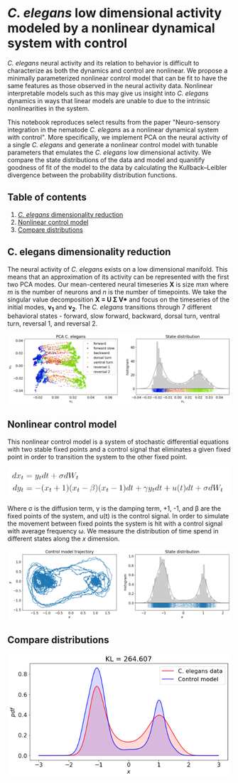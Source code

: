 # _C. elegans_ low dimensional activity modeled by a nonlinear dynamical system with control

_C. elegans_ neural activity and its relation to behavior is difficult to characterize as both the dynamics and control are nonlinear. We propose a minimally parameterized nonlinear control model that can be fit to have the same features as those observed in the neural activity data. Nonlinear interpretable models such as this may give us insight into _C. elegans_ dynamics in ways that linear models are unable to due to the intrinsic nonlinearities in the system.

This notebook reproduces select results from the paper "Neuro-sensory integration in the nematode _C. elegans_ as a nonlinear dynamical system with control". More specifically, we implement PCA on the neural activity of a single _C. elegans_ and generate a nonlinear control model with tunable parameters that emulates the _C. elegans_ low dimensional activity.  We compare the state distributions of the data and model and quanitify goodness of fit of the model to the data by calculating the Kullback–Leibler divergence between the probability distribution functions.


## Table of contents
1. [_C. elegans_ dimensionality reduction](#Celegans)
2. [Nonlinear control model](#nonlin_control)
3. [Compare distributions](#compare_dist)



## C. elegans dimensionality reduction <a name="Celegans"></a>

The neural activity of _C. elegans_ exists on a low dimensional manifold. This means that an approximation of its activity can be represented with the first two PCA modes. Our mean-centered neural timeseries __X__ is size _mxn_ where _m_ is the number of neurons and _n_ is the number of timepoints. We take the singular value decomposition __X = U &Sigma; V*__ and focus on the timeseries of the initial modes, __v<sub>1</sub>__ and __v<sub>2</sub>__.  The _C. elegans_ transitions through 7 different behavioral states - forward, slow forward, backward, dorsal turn, ventral turn, reversal 1, and reversal 2.

![Image description](figures/PCA_Celegans.png)





## Nonlinear control model <a name="nonlin_control"></a>

This nonlinear control model is a system of stochastic differential equations with two stable fixed points and a control signal that eliminates a given fixed point in order to transition the system to the other fixed point.

<img src="figures/control_model_eq.png" width="500">

Where &sigma; is the diffusion term, &gamma; is the damping term, +1, -1, and &beta; are the fixed points of the system, and u(t) is the control signal. In order to simulate the movement between fixed points the system is hit with a control signal with average frequency &omega;. We measure the distribution of time spend in different states along the _x_ dimension.

![Image description](figures/nonlin_control_model.png)



## Compare distributions <a name="compare_dist"></a>

![Image description](figures/KL_distributions.png)
